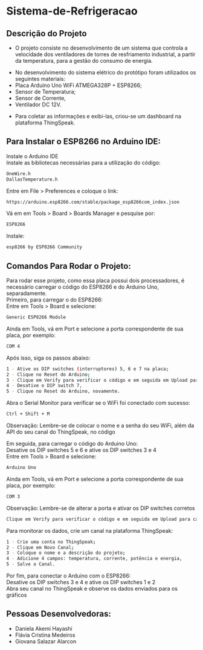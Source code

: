 # Sistema-de-Refrigeracao

## Descrição do Projeto
- O projeto consiste no desenvolvimento de um sistema que controla a velocidade dos ventiladores de torres de resfriamento industrial, a partir da temperatura, para a gestão do consumo de energia.
  
* No desenvolvimento do sistema elétrico do protótipo foram utilizados os seguintes materiais:
* Placa Arduino Uno WiFi ATMEGA328P + ESP8266;
* Sensor de Temperatura;
* Sensor de Corrente,
* Ventilador DC 12V.
  
- Para coletar as informações e exibi-las, criou-se um dashboard na plataforma ThingSpeak.

## Para Instalar o ESP8266 no Arduino IDE:
Instale o Arduino IDE  
Instale as bibliotecas necessárias para a utilização do código:
```sh
OneWire.h
DallasTemperature.h
```
Entre em File > Preferences e coloque o link:
```sh
https://arduino.esp8266.com/stable/package_esp8266com_index.json
```
Vá em em Tools > Board > Boards Manager e pesquise por:
```sh
ESP8266
```
Instale:
```sh
esp8266 by ESP8266 Community
```
## Comandos Para Rodar o Projeto:
Para rodar esse projeto, como essa placa possui dois processadores, é necessário carregar o código do ESP8266 e do Arduino Uno, separadamente.  
Primeiro, para carregar o do ESP8266:  
Entre em Tools > Board e selecione:
```sh
Generic ESP8266 Module
```
Ainda em Tools, vá em Port e selecione a porta correspondente de sua placa, por exemplo:
```sh
COM 4
```
Após isso, siga os passos abaixo:
```sh
1 - Ative os DIP switches (interruptores) 5, 6 e 7 na placa;
2 - Clique no Reset do Arduino;
3 - Clique em Verify para verificar o código e em seguida em Upload para carregá-lo;
4 - Desative o DIP switch 7,
5 - Clique no Reset do Arduino, novamente. 
```
Abra o Serial Monitor para verificar se o WiFi foi conectado com sucesso:
```sh
Ctrl + Shift + M
```
Observação: Lembre-se de colocar o nome e a senha do seu WiFi, além da API do seu canal do ThingSpeak, no código 
  
Em seguida, para carregar o código do Arduino Uno:    
Desative os DIP switches 5 e 6 e ative os DIP switches 3 e 4    
Entre em Tools > Board e selecione:  
```sh
Arduino Uno
```
Ainda em Tools, vá em Port e selecione a porta correspondente de sua placa, por exemplo:
```sh
COM 3
```
Observação: Lembre-se de alterar a porta e ativar os DIP switches corretos
```sh
Clique em Verify para verificar o código e em seguida em Upload para carregá-lo
```
Para monitorar os dados, crie um canal na plataforma ThingSpeak:  
```sh
1 - Crie uma conta no ThingSpeak;
2 - Clique em Novo Canal;
3 - Coloque o nome e a descrição do projeto;
4 - Adicione 4 campos: temperatura, corrente, potência e energia,
5 - Salve o Canal. 
```
Por fim, para conectar o Arduino com o ESP8266:  
Desative os DIP switches 3 e 4 e ative os DIP switches 1 e 2  
Abra seu canal no ThingSpeak e observe os dados enviados para os gráficos

## Pessoas Desenvolvedoras: 
- Daniela Akemi Hayashi
- Flávia Cristina Medeiros
- Giovana Salazar Alarcon

